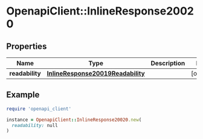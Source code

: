 # OpenapiClient::InlineResponse20020

## Properties

| Name | Type | Description | Notes |
| ---- | ---- | ----------- | ----- |
| **readability** | [**InlineResponse20019Readability**](InlineResponse20019Readability.md) |  | [optional] |

## Example

```ruby
require 'openapi_client'

instance = OpenapiClient::InlineResponse20020.new(
  readability: null
)
```


